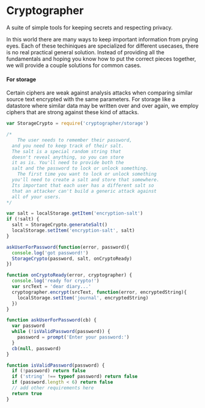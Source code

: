 # Cryptographer

A suite of simple tools for keeping secrets and respecting privacy.

In this world there are many ways to keep important information from prying eyes.
Each of these techiniques are specialized for different usecases, there is no real
practical general solution. Instead of providing all the fundamentals and hoping
you know how to put the correct pieces together, we will provide a couple solutions
for common cases.

#### For storage

Certain ciphers are weak against analysis attacks when comparing similar source text
encrypted with the same parameters. For storage like a datastore where similar data
may be written over and over again, we employ ciphers that are strong against these
kind of attacks.

```js
var StorageCrypto = require('cryptographer/storage')

/*
    The user needs to remember their password,
  and you need to keep track of their salt.
  The salt is a special random string that
  doesn't reveal anything, so you can store
  it as is. You'll need to provide both the
  salt and the password to lock or unlock something.
    The first time you want to lock or unlock something
  you'll need to create a salt and store that somewhere.
  Its important that each user has a different salt so
  that an attacker can't build a generic attack against
  all of your users.
*/

var salt = localStorage.getItem('encryption-salt')
if (!salt) {
  salt = StorageCrypto.generateSalt()
  localStorage.setItem('encryption-salt', salt)
}

askUserForPassword(function(error, password){
  console.log('got password!')
  StorageCrypto(password, salt, onCryptoReady)
})

function onCryptoReady(error, cryptographer) {
  console.log('ready for crypto!')
  var srcText = 'dear diary...'
  cryptographer.encrypt(srcText, function(error, encryptedString){
    localStorage.setItem('journal', encryptedString)
  })
}

function askUserForPassword(cb) {
  var password
  while (!isValidPassword(password)) {
    password = prompt('Enter your password:')
  }
  cb(null, password)
}

function isValidPassword(password) {
  if (!password) return false
  if ('string' !== typeof password) return false
  if (password.length < 6) return false
  // add other requirements here
  return true
}

```